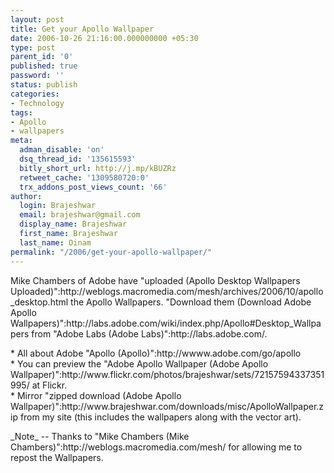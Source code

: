```yaml
---
layout: post
title: Get your Apollo Wallpaper
date: 2006-10-26 21:16:00.000000000 +05:30
type: post
parent_id: '0'
published: true
password: ''
status: publish
categories:
- Technology
tags:
- Apollo
- wallpapers
meta:
  adman_disable: 'on'
  dsq_thread_id: '135615593'
  bitly_short_url: http://j.mp/kBUZRz
  retweet_cache: '1309580720:0'
  trx_addons_post_views_count: '66'
author:
  login: Brajeshwar
  email: brajeshwar@gmail.com
  display_name: Brajeshwar
  first_name: Brajeshwar
  last_name: Oinam
permalink: "/2006/get-your-apollo-wallpaper/"
---
```

<p>Mike Chambers of Adobe have "uploaded (Apollo Desktop Wallpapers Uploaded)":http://weblogs.macromedia.com/mesh/archives/2006/10/apollo_desktop.html the Apollo Wallpapers. "Download them (Download Adobe Apollo Wallpapers)":http://labs.adobe.com/wiki/index.php/Apollo#Desktop_Wallpapers from "Adobe Labs (Adobe Labs)":http://labs.adobe.com/.</p>
<p>* All about Adobe "Apollo (Apollo)":http://wwww.adobe.com/go/apollo<br />
* You can preview the "Adobe Apollo Wallpaper (Adobe Apollo Wallpaper)":http://www.flickr.com/photos/brajeshwar/sets/72157594337351995/ at Flickr.<br />
* Mirror "zipped download (Adobe Apollo Wallpaper)":http://www.brajeshwar.com/downloads/misc/ApolloWallpaper.zip from my site (this includes the wallpapers along with the vector art).</p>
<p>_Note_ -- Thanks to "Mike Chambers (Mike Chambers)":http://weblogs.macromedia.com/mesh/ for allowing me to repost the Wallpapers.</p>
